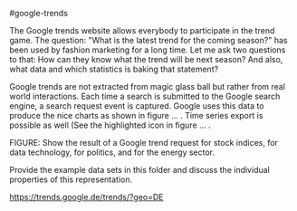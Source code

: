 #google-trends

The Google trends website allows everybody to participate in the trend game. 
The question: "What is the latest trend for the coming season?" has been used
by fashion marketing for a long time. Let me ask two questions to that:
How can they know what the trend will be next season? And also, what data and which
statistics is baking that statement?

Google trends are not extracted from magic glass ball but rather from real world interactions.
Each time a search is submitted to the Google search engine, a search request event is
captured. Google uses this data to produce the nice charts as shown in figure ... . Time 
series export is possible as well (See the highlighted icon in figure ... .

FIGURE: 
	Show the result of a Google trend request for stock indices, for data technology, 
	for politics, and for the energy sector. 
 
Provide the example data sets in this folder and discuss the individual properties of 
this representation.
 
https://trends.google.de/trends/?geo=DE

